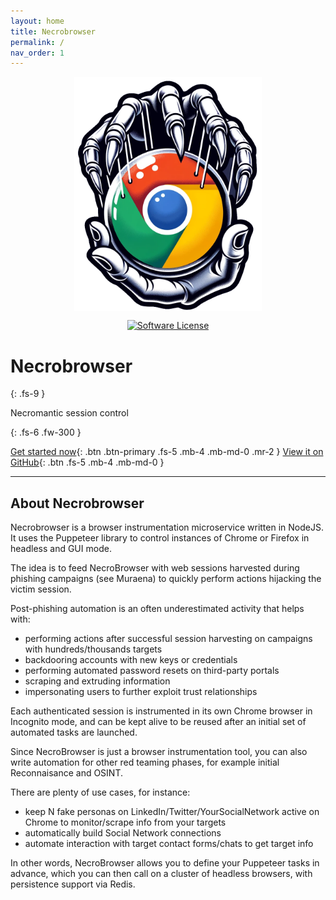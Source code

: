 ```yaml
---
layout: home
title: Necrobrowser
permalink: /
nav_order: 1
---
```


<img src="images/logo.png" alt="drawing" style="width:300px; display:block; margin-left:auto; margin-right:auto"/>
<p align="center">
<a href="https://github.com/muraenateam/necrobrowser/blob/master/LICENSE.md"><img alt="Software License" src="https://img.shields.io/badge/license-BSD3-brightgreen.svg?style=flat-square"></a>
</p>

# Necrobrowser
{: .fs-9 }

Necromantic session control

{: .fs-6 .fw-300 }



[Get started now](/setup){: .btn .btn-primary .fs-5 .mb-4 .mb-md-0 .mr-2 }
[View it on GitHub](https://github.com/muraenateam/necrobrowser){: .btn .fs-5 .mb-4 .mb-md-0 }

---

## About Necrobrowser

Necrobrowser is a browser instrumentation microservice written in NodeJS. 
It uses the Puppeteer library to control instances of Chrome or Firefox in headless and GUI mode.

The idea is to feed NecroBrowser with web sessions harvested during phishing campaigns
(see Muraena) to quickly perform actions hijacking the victim session.

Post-phishing automation is an often underestimated activity that helps with:
- performing actions after successful session harvesting on campaigns with hundreds/thousands targets
- backdooring accounts with new keys or credentials
- performing automated password resets on third-party portals
- scraping and extruding information
- impersonating users to further exploit trust relationships

Each authenticated session is instrumented in its own Chrome browser in Incognito mode,
and can be kept alive to be reused after an initial set of automated tasks are launched.

Since NecroBrowser is just a browser instrumentation tool, you can also write
automation for other red teaming phases, for example initial Reconnaisance and OSINT.

There are plenty of use cases, for instance:
- keep N fake personas on LinkedIn/Twitter/YourSocialNetwork active on Chrome to monitor/scrape info from your targets
- automatically build Social Network connections
- automate interaction with target contact forms/chats to get target info

In other words, NecroBrowser allows you to define your Puppeteer tasks in advance,
which you can then call on a cluster of headless browsers, with persistence support via Redis.
